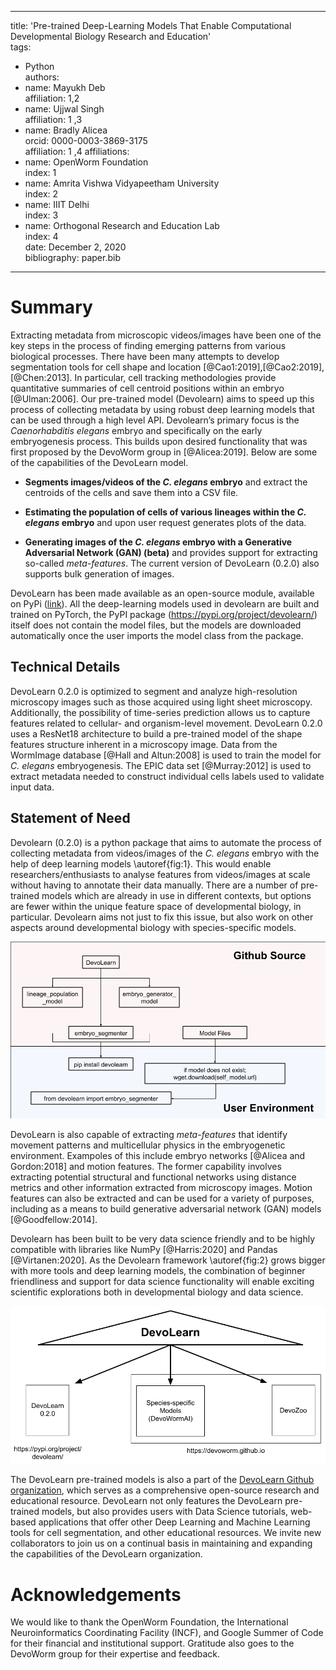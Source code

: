 
---  
title: 'Pre-trained Deep-Learning Models That Enable Computational Developmental Biology Research and Education'  
tags:    
  - Python  
authors:  
  - name: Mayukh Deb   
    affiliation: 1,2 
  - name: Ujjwal Singh  
    affiliation: 1 ,3
  - name: Bradly Alicea  
    orcid: 0000-0003-3869-3175  
    affiliation: 1 ,4
affiliations:  
 - name: OpenWorm Foundation    
   index: 1  
 - name: Amrita Vishwa Vidyapeetham University  
   index: 2 
 - name: IIIT Delhi    
   index: 3 
  - name: Orthogonal Research and Education Lab  
   index: 4  
date: December 2, 2020  
bibliography: paper.bib  
---  

# Summary
Extracting metadata from microscopic videos/images have been one of the key steps in the process of finding emerging patterns from various biological processes. There have been many attempts to develop segmentation tools for cell shape and location [@Cao1:2019],[@Cao2:2019],[@Chen:2013]. In particular, cell tracking methodologies provide quantitative summaries of cell centroid positions within an embryo [@Ulman:2006]. Our pre-trained model (Devolearn) aims to speed up this process of collecting metadata by using robust deep learning models that can be used through a high level API. Devolearn’s primary focus is the _Caenorhabditis elegans_ embryo and specifically on the early embryogenesis process. This builds upon desired functionality that was first proposed by the DevoWorm group in [@Alicea:2019]. Below are some of the capabilities of the DevoLearn model.

* **Segments images/videos of the _C. elegans_ embryo** and extract the centroids of the cells and save them into a CSV file.  

* **Estimating the population of cells of various lineages within the _C. elegans_ embryo** and upon user request generates plots of the data.  

* **Generating images of the _C. elegans_ embryo with a Generative Adversarial Network (GAN) (beta)** and provides support for extracting so-called _meta-features_. The current version of DevoLearn (0.2.0) also supports bulk generation of images.  

DevoLearn has been made available as an open-source module, available on PyPi ([link](https://pypi.org/project/devolearn/)). All the deep-learning models used in devolearn are built and trained on PyTorch, the PyPI package (https://pypi.org/project/devolearn/) itself does not contain the model files, but the models are downloaded automatically once the user imports the model class from the package. 

## Technical Details  
DevoLearn 0.2.0 is optimized to segment and analyze high-resolution microscopy images such as those acquired using light sheet microscopy. Additionally, the possibility of time-series prediction allows us to capture features related to cellular- and organism-level movement. DevoLearn 0.2.0 uses a ResNet18 architecture to build a pre-trained model of the shape features structure inherent in a microscopy image. Data from the WormImage database [@Hall and Altun:2008] is used to train the model for _C. elegans_ embryogenesis. The EPIC data set [@Murray:2012] is used to extract metadata needed to construct individual cells labels used to validate input data. 

## Statement of Need
Devolearn (0.2.0) is a python package that aims to automate the process of collecting metadata from videos/images of the _C. elegans_ embryo with the help of deep learning models \autoref{fig:1}. This would enable researchers/enthusiasts to analyse features from videos/images at scale without having to annotate their data manually. There are a number of pre-trained models which are already in use in different contexts, but options are fewer within the unique feature space of developmental biology, in particular. Devolearn aims not just to fix this issue, but also work on other aspects around developmental biology with species-specific models.  

![Schematic demonstrating the runtime procedure of the DevoLearn standalone program.{fig:1}](https://github.com/DevoLearn/Education/blob/master/DevoLearn%20Schematic.png)
  
DevoLearn is also capable of extracting _meta-features_ that identify movement patterns and multicellular physics in the embryogenetic environment. Exampoles of this include embryo networks [@Alicea and Gordon:2018] and motion features. The former capability involves extracting potential structural and functional networks using distance metrics and other information extracted from microscopy images. Motion features can also be extracted and can be used for a variety of purposes, including as a means to build generative adversarial network (GAN) models [@Goodfellow:2014].

Devolearn has been built to be very data science friendly and to be highly compatible with libraries like NumPy [@Harris:2020] and Pandas [@Virtanen:2020]. As the Devolearn framework \autoref{fig:2} grows bigger with more tools and deep learning models, the combination of beginner friendliness and support for data science functionality will enable exciting scientific explorations both in developmental biology and data science.   

![Schematic of the DevoLearn Umbrella, which includes the DevoLearn standalone program and the DevoLearn framework.{fig:2}](https://github.com/DevoLearn/Education/blob/master/DevoLearn%20Umbrella.png)

The DevoLearn pre-trained models is also a part of the [DevoLearn Github organization](https://github.com/devolearn), which serves as a comprehensive open-source research and educational resource. DevoLearn not only features the DevoLearn pre-trained models, but also provides users with Data Science tutorials, web-based applications that offer other Deep Learning and Machine Learning tools for cell segmentation, and other educational resources.  We invite new collaborators to join us on a continual basis in maintaining and expanding the capabilities of the DevoLearn organization.  

# Acknowledgements
We would like to thank the OpenWorm Foundation, the International Neuroinformatics Coordinating Facility (INCF), and Google Summer of Code for their financial and institutional support. Gratitude also goes to the DevoWorm group for their expertise and feedback.  
